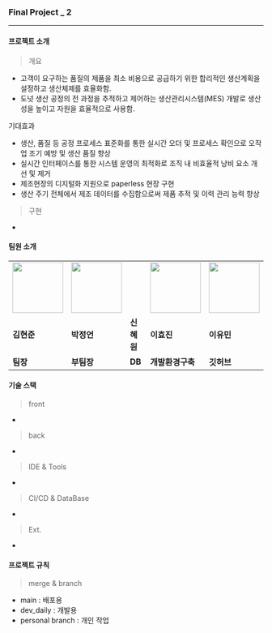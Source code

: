 ### Final Project _ 2 


---


#### 프로젝트 소개


>개요

- 고객이 요구하는 품질의 제품을 최소 비용으로 공급하기 위한 합리적인 생산계획을 설정하고 생산체제를 효율화함.
- 도넛 생산 공정의 전 과정을 추적하고 제어하는 생산관리시스템(MES) 개발로 생산성을 높이고 자원을 효율적으로 사용함.

기대효과

- 생산, 품질 등 공정 프로세스 표준화를 통한 실시간 오더 및 프로세스 확인으로 오작업 조기 예방 및 생산 품질 향상
- 실시간 인터페이스를 통한 시스템 운영의 최적화로 조직 내 비효율적 낭비 요소 개선 및 제거
- 제조현장의 디지털화 지원으로 paperless 현장 구현
- 생산 주기 전체에서 제조 데이터를 수집함으로써 제품 추적 및 이력 관리 능력 향상

>구현

-


#### 팀원 소개
<table>
  <tr>
    <td>
        <a href="https://github.com/kimhj365">
            <img src="https://github.com/LeeeYumin/best_donut/assets/152114081/babd1c36-d794-4ff2-8eee-2395c81eb13a.png" width="100" height="100">
        </a>
    </td>
    <td>
        <a href="https://github.com/qpqp12121">
            <img src="https://github.com/LeeeYumin/best_donut/assets/152114081/d769ef7c-60f4-4105-b0da-fa2d040b46e9.png" width="100" height="100">
        </a>
    </td>
    <td>
        <a href="https://github.com/shinhw91">
            <img src="">
        </a>
    </td>
    <td>
        <a href="https://github.com/codenamehj">
            <img src="https://github.com/LeeeYumin/best_donut/assets/152114081/5085c2ec-55e8-485b-b669-03f08a579597.png" width="100" height="100">
        </a>
    </td>
    <td>
        <a href="https://github.com/LeeeYumin">
            <img src="https://github.com/LeeeYumin/ilggijang/assets/152114081/15340e5e-ba1b-4eb3-acb3-82e07fd90cab.png" width="100" height="100">
        </a>
    </td>
  </tr>
  <tr>
    <td><b>김현준</b></td>
    <td><b>박정언</b></td>
    <td><b>신혜원</b></td>
    <td><b>이효진</b></td>
    <td><b>이유민</b></td>
  </tr>
  <tr>
    <td><b>팀장</b></td>
    <td><b>부팀장</b></td>
    <td><b>DB</b></td>
    <td><b>개발환경구축</b></td>
    <td><b>깃허브</b></td>
  </tr>
</table>


#### 기술 스택


>front

-

>back

-

>IDE & Tools

-

>CI/CD & DataBase

-

>Ext.

-

#### 프로젝트 규칙

> merge & branch

- main : 배포용
- dev_daily : 개발용
- personal branch : 개인 작업

